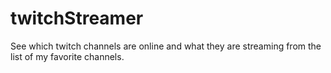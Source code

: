 # twitchStreamer
See which twitch channels are online and what they are streaming from the list of my favorite channels.
